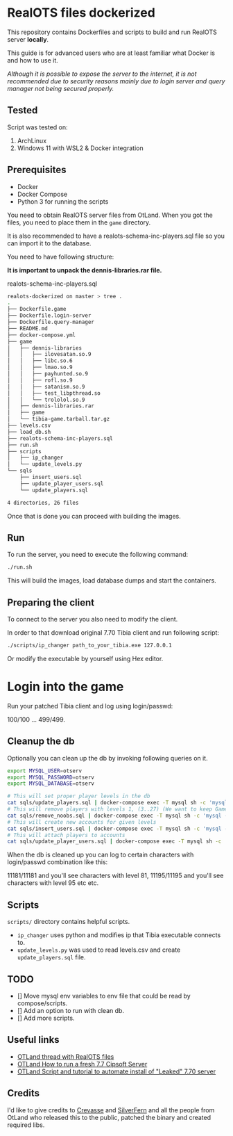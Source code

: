 # RealOTS files dockerized

This repository contains Dockerfiles and scripts to build and run RealOTS server **locally**.

This guide is for advanced users who are at least familiar what Docker is and how to use it.

*Although it is possible to expose the server to the internet, it is not recommended due to security reasons mainly due to login server and query manager not being secured properly.*

## Tested

Script was tested on:

1. ArchLinux
2. Windows 11 with WSL2 & Docker integration

## Prerequisites

- Docker
- Docker Compose
- Python 3 for running the scripts

You need to obtain RealOTS server files from OtLand.
When you got the files, you need to place them in the `game` directory.

It is also recommended to have a realots-schema-inc-players.sql file so you can import it to the database.

You need to have following structure:

**It is important to unpack the dennis-libraries.rar file.**

realots-schema-inc-players.sql

```sh
realots-dockerized on master > tree .
.
├── Dockerfile.game
├── Dockerfile.login-server
├── Dockerfile.query-manager
├── README.md
├── docker-compose.yml
├── game
│   ├── dennis-libraries
│   │   ├── ilovesatan.so.9
│   │   ├── libc.so.6
│   │   ├── lmao.so.9
│   │   ├── payhunted.so.9
│   │   ├── rofl.so.9
│   │   ├── satanism.so.9
│   │   ├── test_libpthread.so
│   │   └── trololol.so.9
│   ├── dennis-libraries.rar
│   ├── game
│   └── tibia-game.tarball.tar.gz
├── levels.csv
├── load_db.sh
├── realots-schema-inc-players.sql
├── run.sh
├── scripts
│   ├── ip_changer
│   └── update_levels.py
└── sqls
    ├── insert_users.sql
    ├── update_player_users.sql
    └── update_players.sql

4 directories, 26 files
```

Once that is done you can proceed with building the images.

## Run

To run the server, you need to execute the following command:

```sh
./run.sh
```

This will build the images, load database dumps and start the containers.

## Preparing the client

To connect to the server you also need to modify the client.

In order to that download original 7.70 Tibia client and run following script:

```sh
./scripts/ip_changer path_to_your_tibia.exe 127.0.0.1
```

Or modify the executable by yourself using Hex editor.

# Login into the game

Run your patched Tibia client and log using login/passwd:

100/100 ... 499/499.

## Cleanup the db

Optionally you can clean up the db by invoking following queries on it.

```sh
export MYSQL_USER=otserv
export MYSQL_PASSWORD=otserv
export MYSQL_DATABASE=otserv

# This will set proper player levels in the db
cat sqls/update_players.sql | docker-compose exec -T mysql sh -c 'mysql -u$MYSQL_USER -p"$MYSQL_PASSWORD" "$MYSQL_DATABASE"'
# This will remove players with levels 1, (3..27) (We want to keep GameMasters with level 2)
cat sqls/remove_noobs.sql | docker-compose exec -T mysql sh -c 'mysql -u$MYSQL_USER -p"$MYSQL_PASSWORD" "$MYSQL_DATABASE"'
# This will create new accounts for given levels
cat sqls/insert_users.sql | docker-compose exec -T mysql sh -c 'mysql -u$MYSQL_USER -p"$MYSQL_PASSWORD" "$MYSQL_DATABASE"'
# This will attach players to accounts
cat sqls/update_player_users.sql | docker-compose exec -T mysql sh -c 'mysql -u$MYSQL_USER -p"$MYSQL_PASSWORD" "$MYSQL_DATABASE"'
```

When the db is cleaned up you can log to certain characters with login/passwd combination like this:

11181/11181 and you'll see characters with level 81, 11195/11195 and you'll see characters with level 95 etc etc.

## Scripts

`scripts/` directory contains helpful scripts.

- `ip_changer` uses python and modifies ip that Tibia executable connects to.
- `update_levels.py` was used to read levels.csv and create `update_players.sql` file.

## TODO

- [] Move mysql env variables to env file that could be read by compose/scripts.
- [] Add an option to run with clean db.
- [] Add more scripts.

## Useful links

- [OTLand thread with RealOTS files](https://otland.net/threads/7-7-realots-7-7-cipsoft-files-virgin.244562/)
- [OTLand How to run a fresh 7.7 Cipsoft Server](https://otland.net/threads/tutorial-how-to-run-a-fresh-7-7-cipsoft-server.284993/)
- [OTLand Script and tutorial to automate install of "Leaked" 7.70 server](https://otland.net/threads/script-and-tutorial-to-automate-install-of-leaked-7-70-server.284492/)

## Credits

I'd like to give credits to [Crevasse](https://otland.net/threads/tutorial-for-running-7-7-cipsoft-server-on-ubuntu.274678/) and [SilverFern](https://otland.net/threads/script-and-tutorial-to-automate-install-of-leaked-7-70-server.284492/) and all the people from OtLand who released this to the public, patched the binary and created required libs.